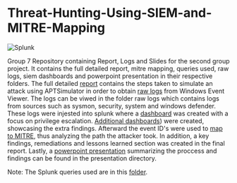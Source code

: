 # Threat-Hunting-Using-SIEM-and-MITRE-Mapping
![Splunk](https://grafana.com/media/solutions/splunk/grafana-dashboard-solutions-splunk-visualize-2560x1294.png)

Group 7 Repository containing Report, Logs and Slides for the second group project. 
It contains the full detailed report, mitre mapping, queries used, raw logs,
siem dashboards and powerpoint presentation in their respective folders. 
The full detailed [report](https://github.com/cyberwitch966/Threat-Hunting-Using-SIEM-and-MITRE-Mapping/tree/1ebf12649eca666462717e88433ba3b4389c5336/report) contains the steps taken to simulate an attack using APTSimulator 
in order to obtain [raw logs](https://github.com/cyberwitch966/Threat-Hunting-Using-SIEM-and-MITRE-Mapping/tree/c93b239aa103ce66dab2546af9149f2f8aa21876/raw%20logs) from Windows Event Viewer. The logs can be viwed in the folder raw logs 
which contains logs from sources such as sysmon, security, system and windows defender. 
These logs were injested into splunk where a [dashboard](https://github.com/cyberwitch966/Threat-Hunting-Using-SIEM-and-MITRE-Mapping/tree/2b053e2bead777e4b1800a90eb099a20aa110206/privilege%20escalation%20dashboard) was created with a focus on privilege escalation. 
[Additional dashboards](https://github.com/cyberwitch966/Threat-Hunting-Using-SIEM-and-MITRE-Mapping/tree/80f9c0c445c78996aa5c28e09bd7c86f593e094e/additional%20dashboards%20and%20logs)) were created, showcasing the extra findings. 
Afterward the event ID's were used to [map to MITRE](https://github.com/cyberwitch966/Threat-Hunting-Using-SIEM-and-MITRE-Mapping/tree/80f9c0c445c78996aa5c28e09bd7c86f593e094e/MITRE%20Mapping), thus analyzing the path the attacker took. 
In addition, a key findings, remediations and lessons learned section was created in the final report. 
Lastly, a [powerpoint presentation](https://github.com/cyberwitch966/Threat-Hunting-Using-SIEM-and-MITRE-Mapping/tree/1ebf12649eca666462717e88433ba3b4389c5336/presentation) summarizing the proccess and findings can be found in the presentation directory. 

Note: The Splunk queries used are in this [folder](https://github.com/cyberwitch966/Threat-Hunting-Using-SIEM-and-MITRE-Mapping/tree/37377c8d0b9829b2e7368bdafa36bc94a7c9d490/spl%20queries%20used). 
